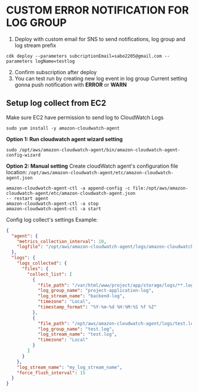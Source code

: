 # CUSTOM ERROR NOTIFICATION FOR LOG GROUP
1. Deploy with custom email for SNS to send notifications, log group and log stream prefix
```
cdk deploy --parameters subcriptionEmail=sabo2205@gmail.com --parameters logName=testlog
```
2. Confirm subscription after deploy
3. You can test run by creating new log event in log group
Current setting gonna push notification with **ERROR** or **WARN**


## Setup log collect from EC2
Make sure EC2 have permission to send log to CloudWatch Logs
```
sudo yum install -y amazon-cloudwatch-agent
```
**Option 1: Run cloudwatch agent wizard setting**
```
sudo /opt/aws/amazon-cloudwatch-agent/bin/amazon-cloudwatch-agent-config-wizard
```
**Option 2: Manual setting**
Create cloudWatch agent's configuration file location: `/opt/aws/amazon-cloudwatch-agent/etc/amazon-cloudwatch-agent.json`
```
amazon-cloudwatch-agent-ctl -a append-config -c file:/opt/aws/amazon-cloudwatch-agent/etc/amazon-cloudwatch-agent.json
-- restart agent
amazon-cloudwatch-agent-ctl -a stop
amazon-cloudwatch-agent-ctl -a start
```
Config log collect's settings
Example:
```json
{
  "agent": {
    "metrics_collection_interval": 10,
    "logfile": "/opt/aws/amazon-cloudwatch-agent/logs/amazon-cloudwatch-agent.log"
  },
  "logs": {
    "logs_collected": {
      "files": {
        "collect_list": [
          {
            "file_path": "/var/html/www/project/app/storage/logs/**.log",
            "log_group_name": "project-application-log",
            "log_stream_name": "backend-log",
            "timezone": "Local",
            "timestamp_format": "%Y-%m-%d %H:%M:%S %f %Z"
          },
          {
            "file_path": "/opt/aws/amazon-cloudwatch-agent/logs/test.log",
            "log_group_name": "test.log",
            "log_stream_name": "test.log",
            "timezone": "Local"
          }
        ]
      }
    },
    "log_stream_name": "my_log_stream_name",
    "force_flush_interval": 15
  }
}
```